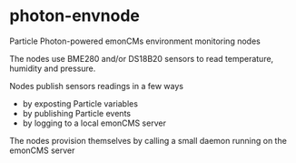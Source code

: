 # photon-envnode
Particle Photon-powered emonCMs environment monitoring nodes

The nodes use BME280 and/or DS18B20 sensors to read temperature, humidity and pressure.

Nodes publish sensors readings in a few ways
* by exposting Particle variables
* by publishing Particle events
* by logging to a local emonCMS server

The nodes provision themselves by calling a small daemon running on the emonCMS server
